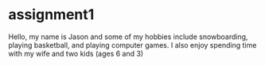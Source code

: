 # assignment1

Hello, my name is Jason and some of my hobbies include snowboarding, playing basketball, and playing computer games. I also enjoy spending time with my wife and two kids (ages 6 and 3) 

